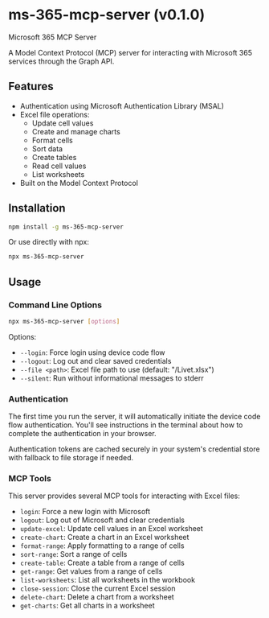 # ms-365-mcp-server (v0.1.0)

Microsoft 365 MCP Server

A Model Context Protocol (MCP) server for interacting with Microsoft 365 services through the Graph API.

## Features

- Authentication using Microsoft Authentication Library (MSAL)
- Excel file operations:
  - Update cell values
  - Create and manage charts
  - Format cells
  - Sort data
  - Create tables
  - Read cell values
  - List worksheets
- Built on the Model Context Protocol

## Installation

```bash
npm install -g ms-365-mcp-server
```

Or use directly with npx:

```bash
npx ms-365-mcp-server
```

## Usage

### Command Line Options

```bash
npx ms-365-mcp-server [options]
```

Options:

- `--login`: Force login using device code flow
- `--logout`: Log out and clear saved credentials
- `--file <path>`: Excel file path to use (default: "/Livet.xlsx")
- `--silent`: Run without informational messages to stderr

### Authentication

The first time you run the server, it will automatically initiate the device code flow authentication. You'll see instructions in the terminal about how to complete the authentication in your browser.

Authentication tokens are cached securely in your system's credential store with fallback to file storage if needed.

### MCP Tools

This server provides several MCP tools for interacting with Excel files:

- `login`: Force a new login with Microsoft
- `logout`: Log out of Microsoft and clear credentials
- `update-excel`: Update cell values in an Excel worksheet
- `create-chart`: Create a chart in an Excel worksheet
- `format-range`: Apply formatting to a range of cells
- `sort-range`: Sort a range of cells
- `create-table`: Create a table from a range of cells
- `get-range`: Get values from a range of cells
- `list-worksheets`: List all worksheets in the workbook
- `close-session`: Close the current Excel session
- `delete-chart`: Delete a chart from a worksheet
- `get-charts`: Get all charts in a worksheet

